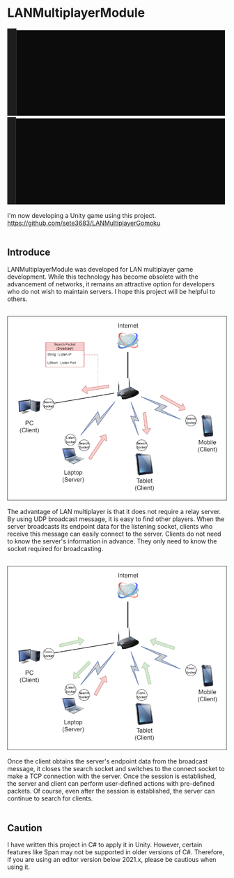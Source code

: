# LANMultiplayerModule

![ClientGif](./Img/Client.gif) ![ServerGif](./Img/Server.gif)

I'm now developing a Unity game using this project.<br>
https://github.com/sete3683/LANMultiplayerGomoku
<br><br>

## Introduce

LANMultiplayerModule was developed for LAN multiplayer game development. While this technology has become obsolete with the advancement of networks, it remains an attractive option for developers who do not wish to maintain servers. I hope this project will be helpful to others.
<br><br>

![Diagram1](./Img/Diagram1.png)

The advantage of LAN multiplayer is that it does not require a relay server. By using UDP broadcast message, it is easy to find other players. When the server broadcasts its endpoint data for the listening socket, clients who receive this message can easily connect to the server. Clients do not need to know the server's information in advance. They only need to know the socket required for broadcasting.
<br><br>

![Diagram2](./Img/Diagram2.png)

Once the client obtains the server's endpoint data from the broadcast message, it closes the search socket and switches to the connect socket to make a TCP connection with the server. Once the session is established, the server and client can perform user-defined actions with pre-defined packets. Of course, even after the session is established, the server can continue to search for clients.
<br><br>

## Caution

I have written this project in C# to apply it in Unity. However, certain features like Span may not be supported in older versions of C#. Therefore, if you are using an editor version below 2021.x, please be cautious when using it.
